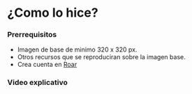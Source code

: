 # ¿Como lo hice?

### Prerrequisitos
- Imagen de base de minimo 320 x 320 px.
- Otros recursos que se reproduciran sobre la imagen base.
- Crea cuenta en [Roar](https://theroar.io/)

### Video explicativo


